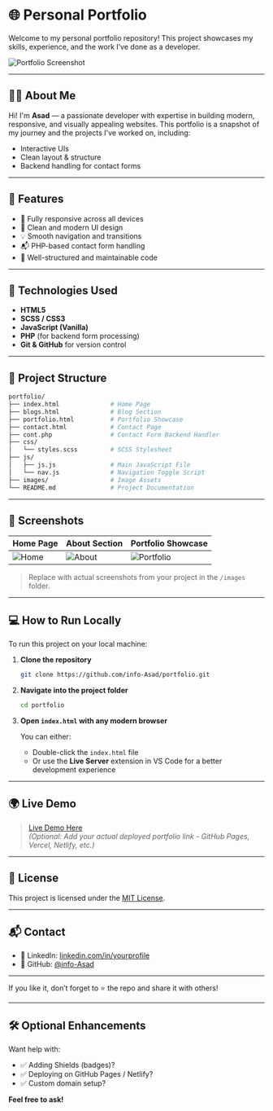 # 🌐 Personal Portfolio

Welcome to my personal portfolio repository! This project showcases my skills, experience, and the work I’ve done as a developer.

![Portfolio Screenshot](./images/screenshot-home.png) <!-- Replace with your actual screenshot path -->

---

## 🧑‍💻 About Me

Hi! I'm **Asad** — a passionate developer with expertise in building modern, responsive, and visually appealing websites. This portfolio is a snapshot of my journey and the projects I've worked on, including:

- Interactive UIs
- Clean layout & structure
- Backend handling for contact forms

---

## 🚀 Features

- 🌟 Fully responsive across all devices
- 🎨 Clean and modern UI design
- 💡 Smooth navigation and transitions
- 📬 PHP-based contact form handling
- 📁 Well-structured and maintainable code

---

## 🧰 Technologies Used

- **HTML5**
- **SCSS / CSS3**
- **JavaScript (Vanilla)**
- **PHP** (for backend form processing)
- **Git & GitHub** for version control

---

## 📂 Project Structure

```bash
portfolio/
├── index.html              # Home Page
├── blogs.html              # Blog Section
├── portfolio.html          # Portfolio Showcase
├── contact.html            # Contact Page
├── cont.php                # Contact Form Backend Handler
├── css/
│   └── styles.scss         # SCSS Stylesheet
├── js/
│   ├── js.js               # Main JavaScript File
│   └── nav.js              # Navigation Toggle Script
├── images/                 # Image Assets
└── README.md               # Project Documentation
```

---

## 📸 Screenshots

| Home Page | About Section | Portfolio Showcase |
|-----------|----------------|---------------------|
| ![Home](./images/screenshot-home.png) | ![About](./images/screenshot-about.png) | ![Portfolio](./images/screenshot-portfolio.png) |

> Replace with actual screenshots from your project in the `/images` folder.

---

## 💻 How to Run Locally

To run this project on your local machine:

1. **Clone the repository**

    ```bash
    git clone https://github.com/info-Asad/portfolio.git
    ```

2. **Navigate into the project folder**

    ```bash
    cd portfolio
    ```

3. **Open `index.html` with any modern browser**

    You can either:
    - Double-click the `index.html` file  
    - Or use the **Live Server** extension in VS Code for a better development experience

---

## 🌍 Live Demo

> [Live Demo Here](https://your-live-demo-link.com)  
> _(Optional: Add your actual deployed portfolio link - GitHub Pages, Vercel, Netlify, etc.)_

---

## 🧾 License

This project is licensed under the [MIT License](LICENSE).

---

## 📬 Contact
- 💼 LinkedIn: [linkedin.com/in/yourprofile](https://linkedin.com/in/a-s-a-d)  
- 🐙 GitHub: [@info-Asad](https://github.com/info-Asad)

---

If you like it, don’t forget to ⭐ the repo and share it with others!

---

## 🛠 Optional Enhancements

Want help with:

- ✅ Adding Shields (badges)?  
- ✅ Deploying on GitHub Pages / Netlify?  
- ✅ Custom domain setup?  

**Feel free to ask!**

